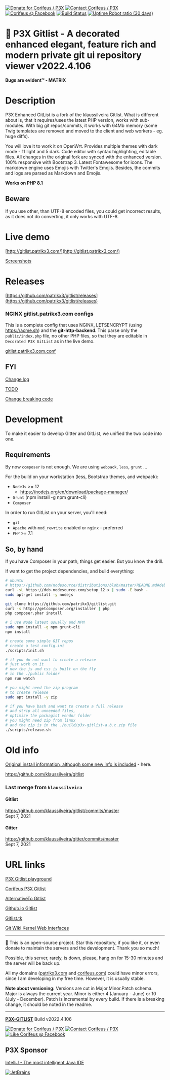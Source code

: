 [//]: #@corifeus-header

  

[![Donate for Corifeus / P3X](https://img.shields.io/badge/Donate-Corifeus-003087.svg)](https://paypal.me/patrikx3) [![Contact Corifeus / P3X](https://img.shields.io/badge/Contact-P3X-ff9900.svg)](https://www.patrikx3.com/en/front/contact) [![Corifeus @ Facebook](https://img.shields.io/badge/Facebook-Corifeus-3b5998.svg)](https://www.facebook.com/corifeus.software)  [![Build Status](https://github.com/patrikx3/gitlist/workflows/build/badge.svg)](https://github.com/patrikx3/gitlist/actions?query=workflow%3Abuild)
[![Uptime Robot ratio (30 days)](https://img.shields.io/uptimerobot/ratio/m780749701-41bcade28c1ea8154eda7cca.svg)](https://stats.uptimerobot.com/9ggnzcWrw)





# 🤖 P3X Gitlist - A decorated enhanced elegant, feature rich and modern private git ui repository viewer  v2022.4.106



**Bugs are evident™ - MATRIX️**
    

# Description


                        
[//]: #@corifeus-header:end

P3X Enhanced GitList is a fork of the klaussilveira Gitlist. What is different about is, that it requires/uses the latest PHP version, works with sub-modules. With big git repos/commits, it works with 64Mb memory (some Twig templates are removed and moved to the client and web workers - eg. huge diffs).  
 
 You will love it to work it on OpenWrt. Provides multiple themes with dark mode - 11 light and 5 dark. Code editor with syntax highlighting, editable files. All changes in the original fork are synced with the enhanced version. 100% responsive with Bootstrap 3. Latest Fontawesome for icons. The markdown engine uses Emojis with Twitter's Emojis. Besides, the commits and logs are parsed as Markdown and Emojis. 
  
**Works on PHP 8.1**

## Beware
If you use other, than UTF-8 encoded files, you could get incorrect results, as it does not do converting, it only works with UTF-8.

# Live demo

[http://gitlist.patrikx3.com/](http://gitlist.patrikx3.com/)

[Screenshots](artifacts/screenshots.md)

# Releases
  
[https://github.com/patrikx3/gitlist/releases](https://github.com/patrikx3/gitlist/releases)  


### NGINX gitlist.patrikx3.com configs 

This is a complete config that uses NGINX, LETSENCRYPT (using https://acme.sh) and the **git-http-backend**.
This parse only the `public/index.php` file, no other PHP files, so that they are editable in `Decorated P3X GitList` as in the live demo.

[gitlist.patrikx3.com.conf](artifacts/gitlist.patrikx3.com.conf)

## FYI
[Change log](change-log.md)  
  
[TODO](todo.md)  
  
[Change breaking code](change-break.md)

# Development

To make it easier to develop Gitter and GitList, we unified the two code into one.  

## Requirements

By now `composer` is not enough. We are using `webpack`, `less`, `grunt` ...

For the build on your workstation (less, Bootstrap themes,  and webpack):

* ```NodeJs``` >= 12
  * https://nodejs.org/en/download/package-manager/
* ```Grunt``` (npm install -g npm grunt-cli)
* `Composer`

In order to run GitList on your server, you'll need:

* ```git```
* ```Apache``` with ```mod_rewrite``` enabled or ```nginx``` - preferred
* ```PHP``` >= 7.1 

## So, by hand

If you have Composer in your path, things get easier. But you know the drill.

If want to get the project dependencies, and build everything:

```bash
# ubuntu
# https://github.com/nodesource/distributions/blob/master/README.md#debinstall
curl -sL https://deb.nodesource.com/setup_12.x | sudo -E bash -
sudo apt-get install -y nodejs

git clone https://github.com/patrikx3/gitlist.git
curl -s http://getcomposer.org/installer | php
php composer.phar install

# i use Node latest usually and NPM
sudo npm install -g npm grunt-cli
npm install

# create some simple GIT repos
# create a test config.ini
./scripts/init.sh

# if you do not want to create a release
# just work on it
# now the js and css is built on the fly
# in the ./public folder
npm run watch

# you might need the zip program
# to create release
sudo apt install -y zip

# if you have bash and want to create a full release
# and strip all unneeded files,
# optimize the packagist vendor folder
# you might need zip from linux
# and the zip is in the ./build/p3x-gitlist-a.b.c.zip file
./scripts/release.sh
```

# Old info
[Original install information, although some new info is included](INSTALL.md) - here.

https://github.com/klaussilveira/gitlist

### Last merge from `klaussilveira`

#### Gitlist
https://github.com/klaussilveira/gitlist/commits/master  
Sept 7, 2021

#### Gitter
https://github.com/klaussilveira/gitter/commits/master  
Sept 7, 2021

# URL links

[P3X Gitlist playground](https://www.patrikx3.com/en/front/playground/17/p3x-gitlist#PG17)  

[Corifeus P3X Gitlist](https://corifeus.com/gitlist/)  
  
[AlternativeTo Gitlist](https://alternativeto.net/software/p3x-gitlist/)  

[Github.io Gitlist](https://patrikx3.github.io/gitlist/)  

[Gitlist.tk](https://gitlist.tk/gitlist.git/blob/master/README.md)  

[Git Wiki Kernel Web Interfaces](https://git.wiki.kernel.org/index.php/Interfaces,_frontends,_and_tools#Web_Interfaces)  


[//]: https://betapage.co/startup/p3x-gitlist


[//]: #@corifeus-footer

---

🙏 This is an open-source project. Star this repository, if you like it, or even donate to maintain the servers and the development. Thank you so much!

Possible, this server, rarely, is down, please, hang on for 15-30 minutes and the server will be back up.

All my domains ([patrikx3.com](https://patrikx3.com) and [corifeus.com](https://corifeus.com)) could have minor errors, since I am developing in my free time. However, it is usually stable.

**Note about versioning:** Versions are cut in Major.Minor.Patch schema. Major is always the current year. Minor is either 4 (January - June) or 10 (July - December). Patch is incremental by every build. If there is a breaking change, it should be noted in the readme.


---

[**P3X-GITLIST**](https://corifeus.com/gitlist) Build v2022.4.106

[![Donate for Corifeus / P3X](https://img.shields.io/badge/Donate-Corifeus-003087.svg)](https://www.paypal.com/cgi-bin/webscr?cmd=_s-xclick&hosted_button_id=QZVM4V6HVZJW6)  [![Contact Corifeus / P3X](https://img.shields.io/badge/Contact-P3X-ff9900.svg)](https://www.patrikx3.com/en/front/contact) [![Like Corifeus @ Facebook](https://img.shields.io/badge/LIKE-Corifeus-3b5998.svg)](https://www.facebook.com/corifeus.software)


## P3X Sponsor

[IntelliJ - The most intelligent Java IDE](https://www.jetbrains.com/?from=patrikx3)

[![JetBrains](https://cdn.corifeus.com/assets/svg/jetbrains-logo.svg)](https://www.jetbrains.com/?from=patrikx3)




[//]: #@corifeus-footer:end

